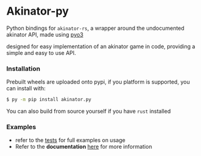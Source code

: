 # Akinator-py
Python bindings for ``akinator-rs``, a wrapper around the undocumented akinator API, made using [pyo3](https://pyo3.rs)

designed for easy implementation of an akinator game in code, providing a simple and easy to use API.

### Installation
Prebuilt wheels are uploaded onto pypi, if you platform is supported, you can install with:

```bash
$ py -m pip install akinator.py
```

You can also build from source yourself if you have `rust` installed

### Examples
- refer to the [tests](https://github.com/Tom-the-Bomb/akinator.py/tree/master/tests) for full examples on usage
- Refer to the **documentation** [here](https://akinatorpy.readthedocs.io/en/latest/) for more information